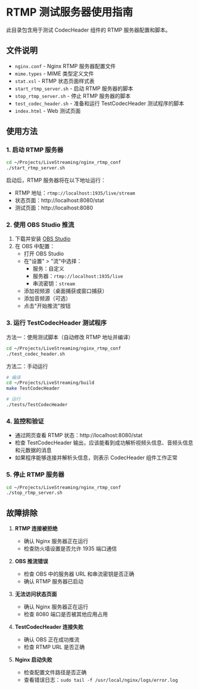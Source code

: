 # RTMP 测试服务器使用指南

此目录包含用于测试 CodecHeader 组件的 RTMP 服务器配置和脚本。

## 文件说明

- `nginx.conf` - Nginx RTMP 服务器配置文件
- `mime.types` - MIME 类型定义文件
- `stat.xsl` - RTMP 状态页面样式表
- `start_rtmp_server.sh` - 启动 RTMP 服务器的脚本
- `stop_rtmp_server.sh` - 停止 RTMP 服务器的脚本
- `test_codec_header.sh` - 准备和运行 TestCodecHeader 测试程序的脚本
- `index.html` - Web 测试页面

## 使用方法

### 1. 启动 RTMP 服务器

```bash
cd ~/Projects/LiveStreaming/nginx_rtmp_conf
./start_rtmp_server.sh
```

启动后，RTMP 服务器将在以下地址运行：
- RTMP 地址：`rtmp://localhost:1935/live/stream`
- 状态页面：http://localhost:8080/stat
- 测试页面：http://localhost:8080

### 2. 使用 OBS Studio 推流

1. 下载并安装 [OBS Studio](https://obsproject.com/)
2. 在 OBS 中配置：
   - 打开 OBS Studio
   - 在"设置" > "流"中选择：
     - 服务：自定义
     - 服务器：`rtmp://localhost:1935/live`
     - 串流密钥：`stream`
   - 添加视频源（桌面捕获或窗口捕获）
   - 添加音频源（可选）
   - 点击"开始推流"按钮

### 3. 运行 TestCodecHeader 测试程序

方法一：使用测试脚本（自动修改 RTMP 地址并编译）

```bash
cd ~/Projects/LiveStreaming/nginx_rtmp_conf
./test_codec_header.sh
```

方法二：手动运行

```bash
# 编译
cd ~/Projects/LiveStreaming/build
make TestCodecHeader

# 运行
./tests/TestCodecHeader
```

### 4. 监控和验证

- 通过网页查看 RTMP 状态：http://localhost:8080/stat
- 检查 TestCodecHeader 输出，应该能看到成功解析视频头信息、音频头信息和元数据的消息
- 如果程序能够连接并解析头信息，则表示 CodecHeader 组件工作正常

### 5. 停止 RTMP 服务器

```bash
cd ~/Projects/LiveStreaming/nginx_rtmp_conf
./stop_rtmp_server.sh
```

## 故障排除

1. **RTMP 连接被拒绝**
   - 确认 Nginx 服务器正在运行
   - 检查防火墙设置是否允许 1935 端口通信

2. **OBS 推流错误**
   - 检查 OBS 中的服务器 URL 和串流密钥是否正确
   - 确认 RTMP 服务器已启动

3. **无法访问状态页面**
   - 确认 Nginx 服务器正在运行
   - 检查 8080 端口是否被其他应用占用

4. **TestCodecHeader 连接失败**
   - 确认 OBS 正在成功推流
   - 检查 RTMP URL 是否正确

5. **Nginx 启动失败**
   - 检查配置文件路径是否正确
   - 查看错误日志：`sudo tail -f /usr/local/nginx/logs/error.log` 